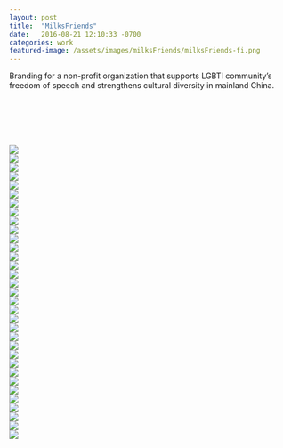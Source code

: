 ```yaml
---
layout: post
title:  "MilksFriends"
date:   2016-08-21 12:10:33 -0700
categories: work
featured-image: /assets/images/milksFriends/milksFriends-fi.png
---
```

Branding for a non-profit organization that supports LGBTI community’s freedom of speech and strengthens cultural diversity in mainland China. 

<br/>
<br/>
<br/>
<br/>
<br/>

<div class="fullwidth">
    <div class="fullwidthImage">
        <img src="/assets/images/milksFriends/1.Artboard.jpg">
    </div>
    <div class="fullwidthImage">
        <img src="/assets/images/milksFriends/2.logo.jpg">
    </div>
    <div class="fullwidthImage">
        <img src="/assets/images/milksFriends/3.font.jpg">
    </div>
    <div class="fullwidthImage">
        <img src="/assets/images/milksFriends/4.1.brochure.jpg">
    </div>
    <div class="fullwidthImage">
        <img src="/assets/images/milksFriends/4.2.businesscard.jpg">
    </div>
    <div class="fullwidthImage">
        <img src="/assets/images/milksFriends/5.pplposter.jpg">
    </div>
    <div class="fullwidthImage">
        <img src="/assets/images/milksFriends/6.517poster.jpg">
    </div>
    <div class="fullwidthImage">
        <img src="/assets/images/milksFriends/7.517big.jpg">
    </div>
    <div class="fullwidthImage">
        <img src="/assets/images/milksFriends/8.517pic.jpg">
    </div>
    <div class="fullwidthImage">
        <img src="/assets/images/milksFriends/9.617poster.jpg">
    </div>
    <div class="fullwidthImage">
        <img src="/assets/images/milksFriends/10.617big.jpg">
    </div>
    <div class="fullwidthImage">
        <img src="/assets/images/milksFriends/11.628poster.jpg">
    </div>
    <div class="fullwidthImage">
        <img src="/assets/images/milksFriends/12.628big.jpg">
    </div>
    <div class="fullwidthImage">
        <img src="/assets/images/milksFriends/13.628pic1.jpg">
    </div>
    <div class="fullwidthImage">
        <img src="/assets/images/milksFriends/14.628pic2.jpg">
    </div>
    <div class="fullwidthImage">
        <img src="/assets/images/milksFriends/15.628invi.jpg">
    </div>
    <div class="fullwidthImage">
        <img src="/assets/images/milksFriends/16.628pic3.jpg">
    </div>
    <div class="fullwidthImage">
        <img src="/assets/images/milksFriends/17.628pic4.jpg">
    </div>
    <div class="fullwidthImage">
        <img src="/assets/images/milksFriends/18.628pic5.jpg">
    </div>
    <div class="fullwidthImage">
        <img src="/assets/images/milksFriends/19.628pplposter1.jpg">
    </div>
    <div class="fullwidthImage">
        <img src="/assets/images/milksFriends/20.628pplposter1big.jpg">
    </div>
    <div class="fullwidthImage">
        <img src="/assets/images/milksFriends/21.628pplposter2.jpg">
    </div>
    <div class="fullwidthImage">
        <img src="/assets/images/milksFriends/22.628pplposter2big.jpg">
    </div>
    <div class="fullwidthImage">
        <img src="/assets/images/milksFriends/23.628pic6.jpg">
    </div>
    <div class="fullwidthImage">
        <img src="/assets/images/milksFriends/24.628pic7.jpg">
    </div>
    <div class="fullwidthImage">
        <img src="/assets/images/milksFriends/25.628pic8.jpg">
    </div>
    <div class="fullwidthImage">
        <img src="/assets/images/milksFriends/26.628pic9.jpg">
    </div>
    <div class="fullwidthImage">
        <img src="/assets/images/milksFriends/27milkywayposter1.jpg">
    </div>
    <div class="fullwidthImage">
        <img src="/assets/images/milksFriends/28.milkywayposter1big.jpg">
    </div>
    <div class="fullwidthImage">
        <img src="/assets/images/milksFriends/29.milkywayposter2.jpg">
    </div>
    <div class="fullwidthImage">
        <img src="/assets/images/milksFriends/30.milkywayposter2big.jpg">
    </div>
    <div class="fullwidthImage">
        <img src="/assets/images/milksFriends/31.milkywayposter3.jpg">
    </div>
    <div class="fullwidthImage">
        <img src="/assets/images/milksFriends/32.milkywayposter3big.jpg">
    </div>
    <div class="fullwidthClear"></div>
</div>